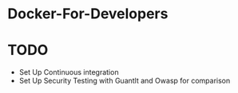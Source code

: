 # Docker-For-Developers

# TODO
- Set Up Continuous integration
- Set Up Security Testing with Guantlt and Owasp for comparison
